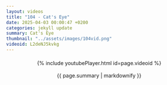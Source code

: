 ```yaml
---
layout: videos
title: "104 - Cat's Eye"
date: 2025-04-03 00:00:47 +0200
categories: jekyll update
summary: Cat's Eye
thumbnail: "../assets/images/104vid.png"
videoid: L2deNJ5kvkg
---
```


<div style="text-align: center; margin-top: 20px;">
  {% include youtubePlayer.html id=page.videoid %}
  <p style="margin-top: 15px; font-size: 1.2em; color: #333;">
    <p>{{ page.summary | markdownify }}</p>
  </p>
</div>
